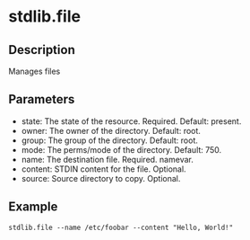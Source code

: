 # stdlib.file

## Description

Manages files

## Parameters

* state: The state of the resource. Required. Default: present.
* owner: The owner of the directory. Default: root.
* group: The group of the directory. Default: root.
* mode: The perms/mode of the directory. Default: 750.
* name: The destination file. Required. namevar.
* content: STDIN content for the file. Optional.
* source: Source directory to copy. Optional.

## Example

```shell
stdlib.file --name /etc/foobar --content "Hello, World!"
```

